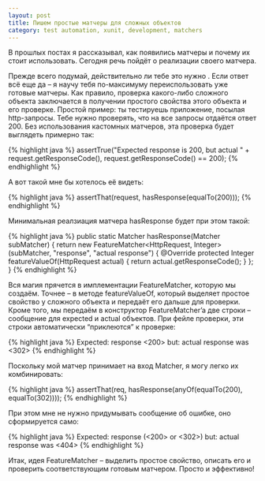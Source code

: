 ```yaml
---
layout: post
title: Пишем простые матчеры для сложных объектов
category: test automation, xunit, development, matchers
---
```


В прошлых постах я рассказывал, как появились матчеры и почему их стоит использовать. Сегодня речь пойдёт о реализации своего матчера.

Прежде всего подумай, действительно ли тебе это нужно  . Если ответ всё еще да – я научу тебя по-максимуму переиспользовать уже готовые матчеры. Как правило, проверка какого-либо сложного объекта заключается в получении простого свойства этого объекта и его проверке. Простой пример: ты тестируешь приложение, посылая http-запросы. Тебе нужно проверять, что на все запросы отдаётся ответ 200. Без использования кастомных матчеров, эта проверка будет выглядеть примерно так:

{% highlight java %}
assertTrue("Expected response is 200, but actual " + request.getResponseCode(), 
	request.getResponseCode() == 200);
{% endhighlight %}

А вот такой мне бы хотелось её видеть:

{% highlight java %}
assertThat(request, hasResponse(equalTo(200)));
{% endhighlight %}

Минимальная реалзиация матчера hasResponse будет при этом такой:

{% highlight java %}
public static Matcher<HttpRequest> hasResponse(Matcher<Integer> subMatcher) {
    return new FeatureMatcher<HttpRequest, Integer>(subMatcher, 
        "response", "actual response") {
    @Override
    protected Integer featureValueOf(HttpRequest actual) {
            return actual.getResponseCode();
    }
    };
}
{% endhighlight %}

Вся магия прячется в имплементации FeatureMatcher, которую мы создаём. Точнее – в методе featureValueOf, который выделяет простое свойство у сложного объекта и передаёт его дальше для проверки. Кроме того, мы передаём в конструктор FeatureMatcher’a две строки – сообщение для expected и actual объектов. При фейле проверки, эти строки автоматически “приклеются” к проверке:

{% highlight java %}
Expected: response <200>
but: actual response was <302>
{% endhighlight %}

Поскольку мой матчер принимает на вход Matcher<Integer>, я могу легко их комбинировать:

{% highlight java %}
assertThat(req, hasResponse(anyOf(equalTo(200), equalTo(302))));
{% endhighlight %}

При этом мне не нужно придумывать сообщение об ошибке, оно сформируется само:

{% highlight java %}
Expected: response (<200> or <302>)
but: actual response was <404>
{% endhighlight %}

Итак, идея FeatureMatcher – выделить простое свойство, описать его и проверить соответствующим готовым матчером. Просто и эффективно!
